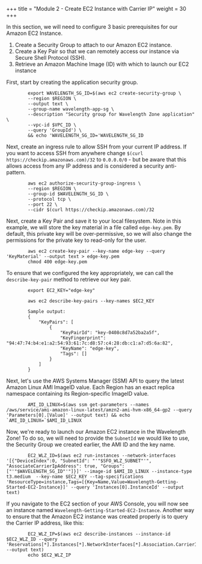 +++
title = "Module 2 - Create EC2 Instance with Carrier IP"
weight = 30
+++

In this section, we will need to configure 3 basic prerequisites for our Amazon EC2 Instance.
1) Create a Security Group to attach to our Amazon EC2 instance.
2) Create a Key Pair so that we can remotely access our instance via Secure Shell Protocol (SSH).
3) Retrieve an Amazon Machine Image (ID) with which to launch our EC2 instance

First, start by creating the application security group.

```
        export WAVELENGTH_SG_ID=$(aws ec2 create-security-group \
        --region $REGION \
        --output text \
        --group-name wavelength-app-sg \
        --description "Security group for Wavelength Zone application" \
        --vpc-id $VPC_ID \
        --query 'GroupId') \
        && echo 'WAVELENGTH_SG_ID='WAVELENGTH_SG_ID
```
Next, create an ingress rule to allow SSH from your current IP address. If you want to access SSH from anywhere change `$(curl https://checkip.amazonaws.com)/32` to `0.0.0.0/0` - but be aware that this allows access from any IP address and is considered a security anti-pattern. 

```
        aws ec2 authorize-security-group-ingress \
        --region $REGION \
        --group-id $WAVELENGTH_SG_ID \
        --protocol tcp \
        --port 22 \
        --cidr $(curl https://checkip.amazonaws.com)/32
```
Next, create a Key Pair and save it to your local filesystem. Note in this example, we will store the key material in a file called `edge-key.pem`. By default, this private key will be over-permissive, so we will also change the permissions for the private key to read-only for the user.

```
        aws ec2 create-key-pair --key-name edge-key --query 'KeyMaterial' --output text > edge-key.pem
        chmod 400 edge-key.pem
```     
To ensure that we configured the key appropriately, we can call the `describe-key-pair` method to retrieve our key pair.

```
        export EC2_KEY="edge-key"
        
        aws ec2 describe-key-pairs --key-names $EC2_KEY
        
        Sample output:
        {
            "KeyPairs": [
                {
                    "KeyPairId": "key-0408c8d7a52ba2a5f",
                    "KeyFingerprint": "94:47:74:b4:e1:a2:54:93:61:7c:d8:57:c4:28:db:c1:a7:d5:6a:82",
                    "KeyName": "edge-key",
                    "Tags": []
                }
            ]
        }
```

Next, let's use the AWS Systems Manager (SSM) API to query the latest Amazon Linux AMI ImageID value. Each Region has an exact replica namespace containing its Region-specific ImageID value.

```
        AMI_ID_LINUX=$(aws ssm get-parameters --names /aws/service/ami-amazon-linux-latest/amzn2-ami-hvm-x86_64-gp2 --query 'Parameters[0].[Value]' --output text) && echo `AMI_ID_LINUX=`$AMI_ID_LINUX
```

Now, we're ready to launch our Amazon EC2 instance in the Wavelength Zone! To do so, we will need to provide the `SubnetId` we would like to use, the Security Group we created earlier, the AMI ID and the key name.
```
        EC2_WLZ_ID=$(aws ec2 run-instances --network-interfaces '[{"DeviceIndex":0, "SubnetId": "'"$SFO_WLZ_SUBNET"'", "AssociateCarrierIpAddress": true, "Groups": ["'"$WAVELENGTH_SG_ID"'"]}]' --image-id $AMI_ID_LINUX --instance-type t3.medium  --key-name $EC2_KEY --tag-specifications 'ResourceType=instance,Tags=[{Key=Name,Value=Wavelength-Getting-Started-EC2-Instance}]' --query 'Instances[0].InstanceId' --output text)        
```

If you navigate to the EC2 section of your AWS Console, you will now see an instance named `Wavelength-Getting-Started-EC2-Instance`. Another way to ensure that the Amazon EC2 instance was created properly is to query the Carrier IP address, like this:
```
        EC2_WLZ_IP=$(aws ec2 describe-instances --instance-id $EC2_WLZ_ID --query 'Reservations[*].Instances[*].NetworkInterfaces[*].Association.CarrierIp' --output text)
        echo $EC2_WLZ_IP
```